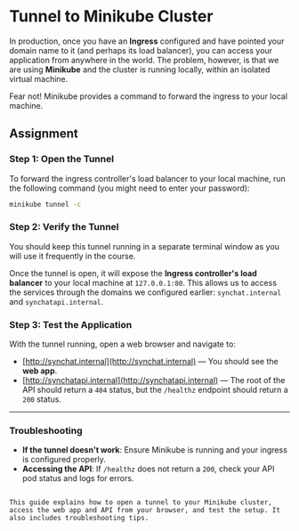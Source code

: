 # Tunnel to Minikube Cluster

In production, once you have an **Ingress** configured and have pointed your domain name to it (and perhaps its load balancer), you can access your application from anywhere in the world. The problem, however, is that we are using **Minikube** and the cluster is running locally, within an isolated virtual machine.

Fear not! Minikube provides a command to forward the ingress to your local machine.

## Assignment

### Step 1: Open the Tunnel

To forward the ingress controller's load balancer to your local machine, run the following command (you might need to enter your password):

```bash
minikube tunnel -c
```

### Step 2: Verify the Tunnel

You should keep this tunnel running in a separate terminal window as you will use it frequently in the course.

Once the tunnel is open, it will expose the **Ingress controller's load balancer** to your local machine at `127.0.0.1:80`. This allows us to access the services through the domains we configured earlier: `synchat.internal` and `synchatapi.internal`.

### Step 3: Test the Application

With the tunnel running, open a web browser and navigate to:

- [http://synchat.internal](http://synchat.internal) — You should see the **web app**.
- [http://synchatapi.internal](http://synchatapi.internal) — The root of the API should return a `404` status, but the `/healthz` endpoint should return a `200` status.

---

### Troubleshooting

- **If the tunnel doesn't work**: Ensure Minikube is running and your ingress is configured properly.
- **Accessing the API**: If `/healthz` does not return a `200`, check your API pod status and logs for errors.

```

This guide explains how to open a tunnel to your Minikube cluster, access the web app and API from your browser, and test the setup. It also includes troubleshooting tips.
```
